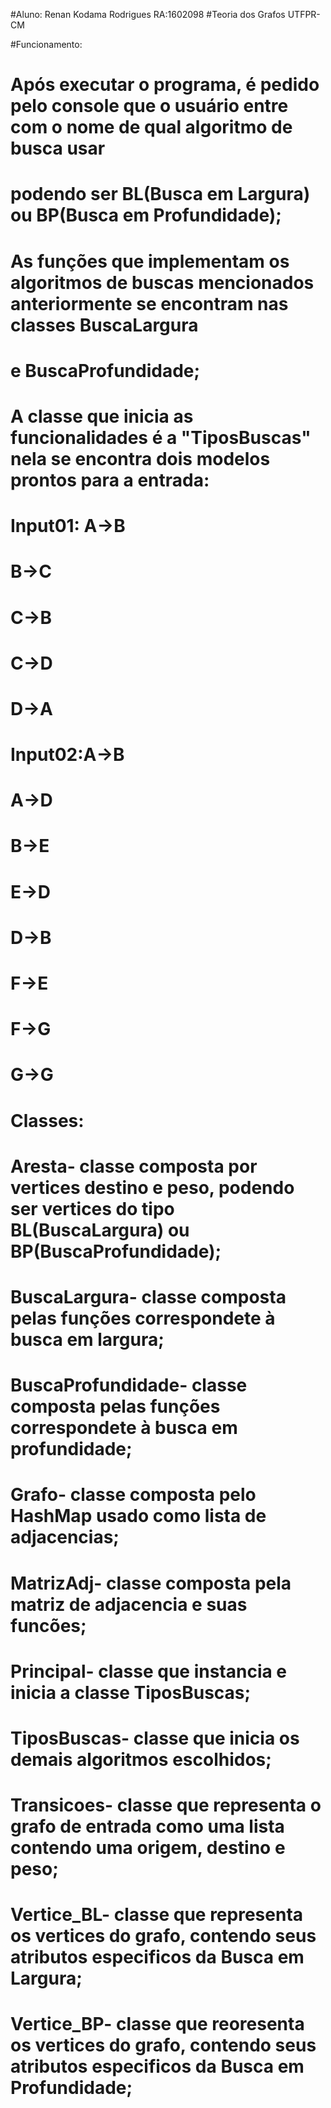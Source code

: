 #Aluno: Renan Kodama Rodrigues RA:1602098
#Teoria dos Grafos UTFPR-CM

#Funcionamento:
#	Após executar o programa, é pedido pelo console que o usuário entre com o nome de qual algoritmo de busca usar
#	podendo ser BL(Busca em Largura) ou BP(Busca em Profundidade);
#	As funções que implementam os algoritmos de buscas mencionados anteriormente se encontram nas classes BuscaLargura
#	e BuscaProfundidade; 
#	A classe que inicia as funcionalidades é a "TiposBuscas" nela se encontra dois modelos prontos para a entrada:
#	Input01: A->B
#                B->C
#                C->B
#                C->D
#                D->A	
#	
#	Input02:A->B
#              	A->D
#               B->E
#               E->D
#               D->B
#               F->E	
#               F->G
#               G->G
#
#	Classes:
#		Aresta- 		classe composta por vertices destino e peso, podendo ser vertices do tipo BL(BuscaLargura) ou BP(BuscaProfundidade);
#         	BuscaLargura-		classe composta pelas funções correspondete à busca em largura;
#		BuscaProfundidade-	classe composta pelas funções correspondete à busca em profundidade;
#		Grafo-			classe composta pelo HashMap usado como lista de adjacencias;
#		MatrizAdj-		classe composta pela matriz de adjacencia e suas funcões;
#		Principal-		classe que instancia e inicia a classe TiposBuscas;
#		TiposBuscas-		classe que inicia os demais algoritmos escolhidos;
#		Transicoes-		classe que representa o grafo de entrada como uma lista contendo uma origem, destino e peso;
#		Vertice_BL-		classe que representa os vertices do grafo, contendo seus atributos especificos da Busca em Largura;
#		Vertice_BP-		classe que reoresenta os vertices do grafo, contendo seus atributos especificos da Busca em Profundidade;
